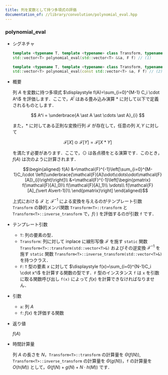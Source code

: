 ```yaml
---
title: 列を変数として持つ多項式の評価
documentation_of: //library/convolution/polynomial_eval.hpp
---
```


### polynomial_eval

- シグネチャ

  ```cpp
  template <typename T, template <typename> class Transform, typename F>
  std::vector<T> polynomial_eval(std::vector<T> &&a, F f) // (1)

  template <typename T, template <typename> class Transform, typename F>
  std::vector<T> polynomial_eval(const std::vector<T> &a, F f) // (2)
  ```

- 概要

  列 $A$ を変数に持つ多項式 $\displaystyle f(A)=\sum_{i=0}^{M-1} C_i \cdot A^i$ を評価します．ここで，$A^i$ はある畳み込み演算 $\ast$ に対して以下で定義されるものとします．

  $$ A^i = \underbrace{A \ast A \ast \cdots \ast A}_{i} $$

  また，$\ast$ に対してある正則な変換行列 $\mathcal{F}$ が存在して，任意の列 $X,Y$ に対して

  $$ \mathcal{F}[X] \odot \mathcal{F}[Y]=\mathcal{F}[X\ast Y]$$

  を満たす必要があります．ここで，$\odot$ は各点積をとる演算です．このとき，$f(A)$ は次のように計算されます．

  $$\begin{aligned}
  f(A)
  &=\mathcal{F}^{-1}\left[\sum_{i=0}^{M-1}C_i\cdot \left(\underbrace{\mathcal{F}[A]\odot\cdots\odot\mathcal{F}[A]}_{i}\right)\right]\\
  &=\mathcal{F}^{-1}\left[\begin{pmatrix}
  f(\mathcal{F}[A]_0)\\
  f(\mathcal{F}[A]_1)\\
  \vdots\\
  f(\mathcal{F}[A]_{\vert A\vert-1})\\
  \end{pmatrix}\right]
  \end{aligned}$$

  上式における $\mathcal{F}$ と $\mathcal{F}^{-1}$ による変換を与えるのがテンプレート引数 `Transform` の静的メンバ関数 `Transform<T>::transform` と `Transform<T>::inverse_transform` で，$f(\cdot)$ を評価するのが引数 `f` です．

- テンプレート引数

  - `T`: 列の要素の型．
  - `Transform`: 列に対して inplace に線形写像 $\mathcal{F}$ を施す `static` 関数 `Transform<T>::transform(std::vector<T>&)` およびその逆変換 $\mathcal{F}^{-1}$ を施す `static` 関数 `Transform<T>::inverse_transform(std::vector<T>&)` を持つクラス．
  - `F`: `T` 型の要素 $x$ に対して $\displaystyle f(x)=\sum_{i=0}^{N-1}C_i \cdot x^i$ を計算する関数の型です．`F` 型のインスタンス `f` は `x` を引数に取る関数呼び出し `f(x)` によって $f(x)$ を計算できなければなりません．

- 引数

  - `a`: 列 $A$
  - `f`: $f(x)$ を評価する関数

- 返り値
  
  $f(A)$

- 時間計算量

  列 $A$ の長さを $N$，`Transform<T>::transform` の計算量を $\Theta(f(N))$, `Transform<T>::inverse_transform` の計算量を $\Theta(g(N))$，`f` の計算量を $O(h(M))$ として，$\Theta(f(N)+g(N)+N\cdot h(M))$ です．

<!--

- テンプレート引数 `Transform` について

  典型的な畳み込み演算に対応する `Transform` の例を挙げます．

  1. bitwise and convolution

      [上位集合に対する高速ゼータ変換・高速メビウス変換](https://suisen-cp.github.io/cp-library-cpp/library/transform/supset.hpp)
  2. bitwise or convolution

      [下位集合に対する高速ゼータ変換・高速メビウス変換](https://suisen-cp.github.io/cp-library-cpp/library/transform/subset.hpp)
  3. bitwise xor convolution

      [Walsh Hadamard 変換](https://suisen-cp.github.io/cp-library-cpp/library/transform/walsh_hadamard.hpp)
  4. gcd convolution

      [倍数系ゼータ変換・メビウス変換](https://suisen-cp.github.io/cp-library-cpp/library/transform/multiple.hpp)
  5. lcm convolution

      [約数系ゼータ変換・メビウス変換](https://suisen-cp.github.io/cp-library-cpp/library/transform/divisor.hpp)

-->
